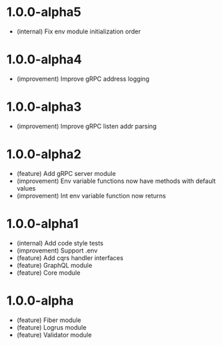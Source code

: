 # 1.0.0-alpha5

- (internal) Fix env module initialization order

# 1.0.0-alpha4

- (improvement) Improve gRPC address logging

# 1.0.0-alpha3

- (improvement) Improve gRPC listen addr parsing

# 1.0.0-alpha2

- (feature) Add gRPC server module
- (improvement) Env variable functions now have methods with default values
- (improvement) Int env variable function now returns

# 1.0.0-alpha1

- (internal) Add code style tests
- (improvement) Support .env
- (feature) Add cqrs handler interfaces
- (feature) GraphQL module
- (feature) Core module

# 1.0.0-alpha

- (feature) Fiber module
- (feature) Logrus module
- (feature) Validator module
